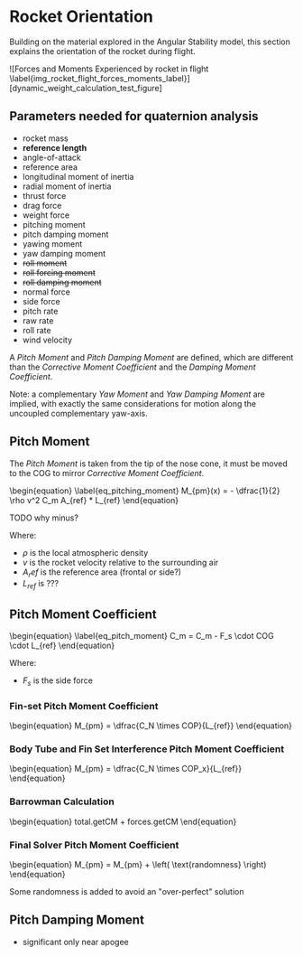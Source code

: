 # Rocket Orientation

Building on the material explored in the Angular Stability model, this section explains the orientation of the rocket during flight.

[img_rocket_flight_forces_moments_label]: images/rocket_flight_forces_moments.png "Forces and Moments Experienced by rocket in flight" 
![Forces and Moments Experienced by rocket in flight \label{img_rocket_flight_forces_moments_label}][dynamic_weight_calculation_test_figure] 


## Parameters needed for quaternion analysis

- rocket mass
- **reference length**
- angle-of-attack
- reference area
- longitudinal moment of inertia
- radial moment of inertia
- thrust force
- drag force
- weight force
- pitching moment
- pitch damping moment
- yawing moment
- yaw damping moment
- ~~roll moment~~
- ~~roll forcing moment~~
- ~~roll damping moment~~
- normal force
- side force
- pitch rate
- raw rate
- roll rate
- wind velocity


A *Pitch Moment* and *Pitch Damping Moment* are defined, which are different than the *Corrective Moment Coefficient* and the *Damping Moment Coefficient*.

Note: a complementary *Yaw Moment* and *Yaw Damping Moment* are implied, with exactly the same considerations for motion along the uncoupled complementary yaw-axis. 

## Pitch Moment

The *Pitch Moment* is taken from the tip of the nose cone, it must be moved to the COG to mirror *Corrective Moment Coefficient*.

\begin{equation}
\label{eq_pitching_moment}
M_{pm}(x) = - \dfrac{1}{2} \rho v^2 C_m A_{ref} * L_{ref}
\end{equation}

TODO why minus?

Where:

- $\rho$ is the local atmospheric density
- $v$ is the rocket velocity relative to the surrounding air
- $A_ref$ is the reference area (frontal or side?)
- $L_{ref}$ is ???

## Pitch Moment Coefficient

\begin{equation}
\label{eq_pitch_moment}
C_m = C_m - F_s \cdot COG \cdot L_{ref} 
\end{equation}

Where:

- $F_s$ is the side force

### Fin-set Pitch Moment Coefficient

\begin{equation}
M_{pm} = \dfrac{C_N \times COP}{L_{ref}}
\end{equation}

### Body Tube and Fin Set Interference Pitch Moment Coefficient
\begin{equation}
M_{pm} = \dfrac{C_N \times COP_x}{L_{ref}}
\end{equation}

### Barrowman Calculation 
\begin{equation}
total.getCM + forces.getCM
\end{equation}

### Final Solver Pitch Moment Coefficient

\begin{equation}
M_{pm} = M_{pm} + \left( \text{randomness}  \right)
\end{equation}

Some randomness is added to avoid an "over-perfect" solution

## Pitch Damping Moment

- significant only near apogee

